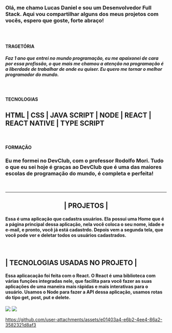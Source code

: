 <H3>Olá, me chamo Lucas Daniel e sou um Desenvolvedor Full Stack. Aqui vou compartilhar alguns dos meus projetos com vocês, espero que goste, forte abraço!<H3
<Br>
<Br>
  
<H4>TRAGETÓRIA</H4>
<h5>Faz 1 ano que entrei no mundo programação, eu me apaixonei de cara por essa profissão, o que mais me chamou a atenção na programação é a liberdade de trabalhar de onde eu quiser. Eu quero me tornar o melhor programador do mundo.
</h5>

<Br>
<H4>TECNOLOGIAS</H4>

<h2> HTML <span>|</span> CSS <span>|</span> JAVA SCRIPT <span>|</span> NODE <span>|</span> REACT <span>|</span> REACT NATIVE <span>|</span> TYPE SCRIPT  </h2> 

<Br>

<H4>FORMAÇÃO</H4>
<H3>Eu me formei no DevClub, com o professor Rodolfo Mori. Tudo o que eu sei hoje é graças ao DevClub que é uma das maiores escolas de programação do mundo, é completa e perfeita! </H3>

<Br>
<hr>

<H2 align ='center'> <span>|</span> PROJETOS <span>|</span></H2>



<h4> Essa é uma aplicação que cadastra usuários. Ela possui uma Home que é a página principal dessa aplicação, nela você coloca o seu nome, idade e e-mail, e pronto, você já está cadastrdo. Depois vem a segunda tela, que você pode ver e deletar todos os usuários cadastrados. </h4>

<Br>


<H2> <span>|</span> TECNOLOGIAS USADAS NO PROJETO <span>|</span></H2>
<H4>Essa aplicacação foi feita com o React. O React é uma biblioteca com várias funções integradas nele, que facilita para você fazer as suas aplicações de uma maneira mais rápidas e mais interativas para o usuário. Usamos o Node para fazer a API dessa aplicação, usamos rotas do tipo get, post, put e delete.</H4>
  
<img src='https://github.com/user-attachments/assets/e7ba3e97-d147-4032-b6ed-96f72686c2a3'/>
<img src='https://github.com/user-attachments/assets/2de32a60-ccf6-483e-bc0b-9c9fd298d52d'/>


https://github.com/user-attachments/assets/e01403a4-e6b2-4ee4-86a2-3582321d8af3

